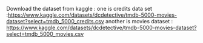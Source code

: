 Download the dataset from kaggle :
one is credits data set :https://www.kaggle.com/datasets/dcdetective/tmdb-5000-movies-dataset?select=tmdb_5000_credits.csv
another is movies dataset  : https://www.kaggle.com/datasets/dcdetective/tmdb-5000-movies-dataset?select=tmdb_5000_movies.csv

